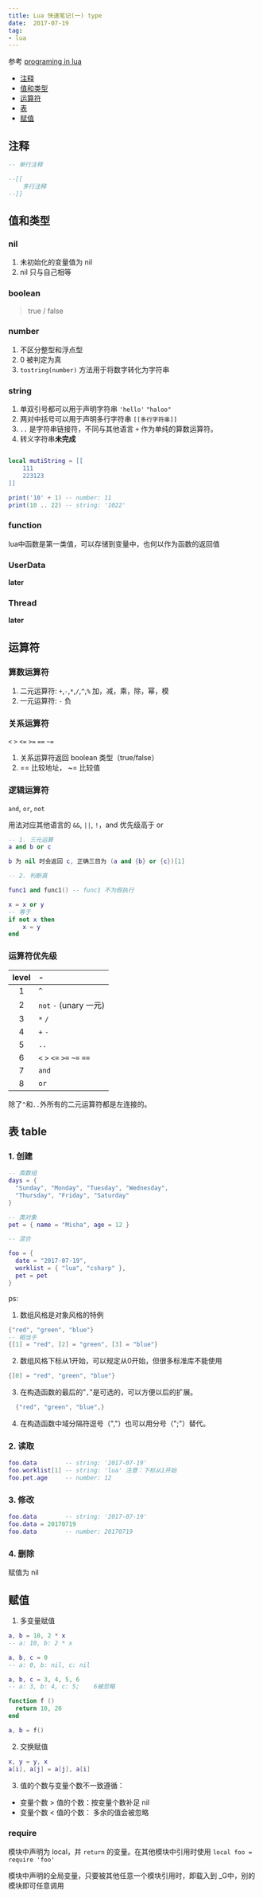 ```yaml
---
title: Lua 快速笔记(一) type
date:  2017-07-19
tag:
- lua
---
```


参考
[programing in lua](http://www.centoscn.com/uploads/file/20130903/13781389409335.pdf)

- [注释](#comment)
- [值和类型](value_type)
- [运算符](#operator)
- [表](#table)
- [赋值](#assignment)

## 注释

```lua
-- 单行注释

--[[
    多行注释
--]]
```

## 值和类型

### nil

1. 未初始化的变量值为 nil
2. nil 只与自己相等

### boolean

> true / false

### number

1. 不区分整型和浮点型
2. 0 被判定为真
3. `tostring(number)` 方法用于将数字转化为字符串

### string

1. 单双引号都可以用于声明字符串 `'hello'` `"haloo"`
2. 两对中括号可以用于声明多行字符串 ``[[多行字符串]]``
3. `..` 是字符串链接符，不同与其他语言 `+` 作为单纯的算数运算符。
4. 转义字符串**未完成**


```lua

local mutiString = [[
    111
    223123
]]

print('10' + 1) -- number: 11
print(10 .. 22) -- string: '1022'
```

### function

lua中函数是第一类值，可以存储到变量中，也何以作为函数的返回值

### UserData

**later**

### Thread

**later**


## 运算符

### 算数运算符

1. 二元运算符: `+`,`-`,`*`,`/`,`^`,`%` 加，减，乘，除，幂，模
2. 一元运算符: `-` 负

### 关系运算符

`<` `>` `<=` `>=` `==` `~=` 

1. 关系运算符返回 boolean 类型（true/false）
2. == 比较地址， ~= 比较值

### 逻辑运算符

`and`, `or`, `not`

用法对应其他语言的 `&&`, `||`, `!`，and 优先级高于 or

``` lua
-- 1. 三元运算
a and b or c

b 为 nil 时会返回 c, 正确三目为 (a and {b} or {c})[1]

-- 2. 判断真

func1 and func1() -- func1 不为假执行

x = x or y
-- 等于
if not x then
    x = y 
end

```

### 运算符优先级

level|-
:---:|:---
1|`^`
2|`not` `-` (unary 一元)
3|`*` `/`
4|`+` `-`
5|`..`
6|`<` `>` `<=` `>=` `~=` `==`
7|`and`
8|`or`

除了`^`和`..`外所有的二元运算符都是左连接的。



## 表 table

### 1. 创建

``` lua
-- 类数组
days = { 
  "Sunday", "Monday", "Tuesday", "Wednesday",
  "Thursday", "Friday", "Saturday"
}

-- 类对象
pet = { name = "Misha", age = 12 }

-- 混合

foo = {
  date = "2017-07-19",
  worklist = { "lua", "csharp" },
  pet = pet
}

```

ps:

1. 数组风格是对象风格的特例

  ``` lua
  {"red", "green", "blue"}
  -- 相当于
  {[1] = "red", [2] = "green", [3] = "blue"} 

  ```

2. 数组风格下标从1开始，可以规定从0开始，但很多标准库不能使用

  ``` lua
  {[0] = "red", "green", "blue"}
  ```
3. 在构造函数的最后的"`,`"是可选的，可以方便以后的扩展。
  
  ```lua
    {"red", "green", "blue",}
  ```
  
4. 在构造函数中域分隔符逗号（","）也可以用分号（";"）替代。

### 2. 读取

``` lua
foo.data        -- string: '2017-07-19'
foo.worklist[1] -- string: 'lua' 注意：下标从1开始
foo.pet.age     -- number: 12
```

### 3. 修改

``` lua
foo.data        -- string: '2017-07-19'
foo.data = 20170719
foo.data        -- number: 20170719
```

### 4. 删除

赋值为 nil


<h2 id="assignment">赋值</h2>

1. 多变量赋值
  
  ```lua
  a, b = 10, 2 * x
  -- a: 10, b: 2 * x
  
  a, b, c = 0
  -- a: 0, b: nil, c: nil
  
  a, b, c = 3, 4, 5, 6
  -- a: 3, b: 4, c: 5;    6被忽略
  
  function f () 
    return 10, 20
  end
  
  a, b = f()
  ```

2. 交换赋值 
  
  ```lua
  x, y = y, x
  a[i], a[j] = a[j], a[i]
  ```

3. 值的个数与变量个数不一致遵循：
  - 变量个数 > 值的个数：按变量个数补足 nil 
  - 变量个数 < 值的个数： 多余的值会被忽略

### require

模块中声明为 local，并 `return` 的变量。在其他模块中引用时使用 `local foo = require 'foo'`

模块中声明的全局变量，只要被其他任意一个模块引用时，即载入到 _G中，别的模块即可任意调用
